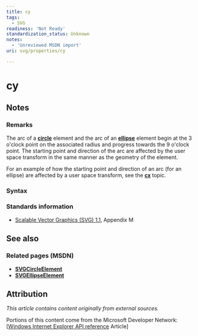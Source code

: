 ```yaml
---
title: cy
tags:
  - SVG
readiness: 'Not Ready'
standardization_status: Unknown
notes:
  - 'Unreviewed MSDN import'
uri: svg/properties/cy

---
```

# cy

## Notes

### Remarks

The arc of a [**circle**](/svg/elements/circle) element and the arc of an [**ellipse**](/svg/elements/ellipse) element begin at the 3 o'clock point on the associated radius and progress towards the 9 o'clock point. The starting point and direction of the arc are affected by the user space transform in the same manner as the geometry of the element.

For an example of how the starting point and direction of an arc (for an ellipse) are affected by a user space transform, see the [**cx**](/svg/properties/cx) topic.

### Syntax

### Standards information

-   [Scalable Vector Graphics (SVG) 1.1](http://go.microsoft.com/fwlink/p/?linkid=190918), Appendix M

## See also

### Related pages (MSDN)

-   [**SVGCircleElement**](/svg/elements/circle)
-   [**SVGEllipseElement**](/svg/elements/ellipse)

## Attribution

*This article contains content originally from external sources.*

Portions of this content come from the Microsoft Developer Network: [[Windows Internet Explorer API reference](http://msdn.microsoft.com/en-us/library/ie/hh828809%28v=vs.85%29.aspx) Article]


